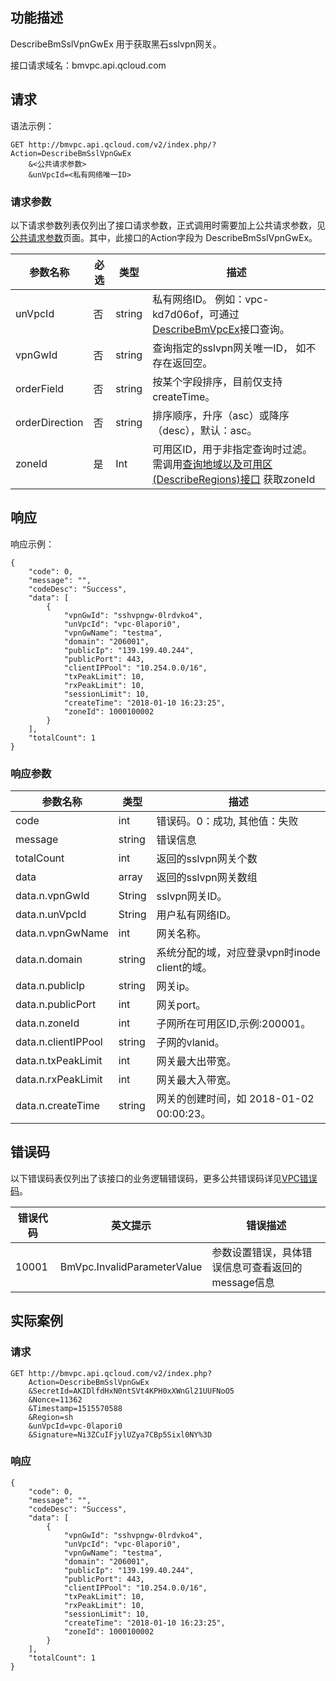 ## 功能描述
DescribeBmSslVpnGwEx 用于获取黑石sslvpn网关。

接口请求域名：bmvpc.api.qcloud.com


## 请求

语法示例：
```
GET http://bmvpc.api.qcloud.com/v2/index.php/?Action=DescribeBmSslVpnGwEx
    &<公共请求参数>
    &unVpcId=<私有网络唯一ID>
```

### 请求参数
以下请求参数列表仅列出了接口请求参数，正式调用时需要加上公共请求参数，见<a href="/doc/api/372/4153" title="公共请求参数">公共请求参数</a>页面。其中，此接口的Action字段为 DescribeBmSslVpnGwEx。

| 参数名称 | 必选  | 类型 | 描述 |
|---------|---------|---------|---------|
| unVpcId | 否 | string | 私有网络ID。 例如：vpc-kd7d06of，可通过<a href="http://tcecqpoc.fsphere.cn/document/api/386/6646" title="DescribeBmVpcEx">DescribeBmVpcEx</a>接口查询。|
| vpnGwId | 否 | string | 查询指定的sslvpn网关唯一ID， 如不存在返回空。 |
| orderField | 否 | string | 按某个字段排序，目前仅支持createTime。 |
| orderDirection | 否 | string | 排序顺序，升序（asc）或降序（desc），默认：asc。|
| zoneId | 是 | Int | 可用区ID，用于非指定查询时过滤。 需调用<a href="/doc/api/386/6634" title="查询地域以及可用区">查询地域以及可用区(DescribeRegions)接口</a> 获取zoneId |



## 响应
响应示例：
```
{
    "code": 0,
    "message": "",
    "codeDesc": "Success",
    "data": [
        {
            "vpnGwId": "sshvpngw-0lrdvko4",
            "unVpcId": "vpc-0lapori0",
            "vpnGwName": "testma",
            "domain": "206001",
            "publicIp": "139.199.40.244",
            "publicPort": 443,
            "clientIPPool": "10.254.0.0/16",
            "txPeakLimit": 10,
            "rxPeakLimit": 10,
            "sessionLimit": 10,
            "createTime": "2018-01-10 16:23:25",
            "zoneId": 1000100002
        }
    ],
    "totalCount": 1
}
```
### 响应参数
| 参数名称 | 类型 | 描述 |
|---------|---------|---------|
| code | int | 错误码。0：成功, 其他值：失败|
| message | string | 错误信息|
| totalCount | int | 返回的sslvpn网关个数|
| data | array | 返回的sslvpn网关数组 |
| data.n.vpnGwId | String | sslvpn网关ID。|
| data.n.unVpcId | String | 用户私有网络ID。|
| data.n.vpnGwName | int | 网关名称。|
| data.n.domain | string | 系统分配的域，对应登录vpn时inode client的域。|
| data.n.publicIp | string | 网关ip。|
| data.n.publicPort | int | 网关port。|
| data.n.zoneId | int | 子网所在可用区ID,示例:200001。|
| data.n.clientIPPool | string | 子网的vlanid。|
| data.n.txPeakLimit | int | 网关最大出带宽。|
| data.n.rxPeakLimit | int | 网关最大入带宽。|
| data.n.createTime | string | 网关的创建时间，如 2018-01-02 00:00:23。|
## 错误码
以下错误码表仅列出了该接口的业务逻辑错误码，更多公共错误码详见<a href="http://tcecqpoc.fsphere.cn/doc/api/245/4924" title="VPC错误码">VPC错误码</a>。
 
| 错误代码 | 英文提示 | 错误描述 |
|---------|---------|---------|
| 10001 | BmVpc.InvalidParameterValue | 参数设置错误，具体错误信息可查看返回的message信息 |




## 实际案例
### 请求
```
GET http://bmvpc.api.qcloud.com/v2/index.php?
	Action=DescribeBmSslVpnGwEx
	&SecretId=AKIDlfdHxN0ntSVt4KPH0xXWnGl21UUFNoO5
	&Nonce=11362
	&Timestamp=1515570588
	&Region=sh
	&unVpcId=vpc-0lapori0
	&Signature=Ni3ZCuIFjylUZya7CBp5Sixl0NY%3D
```

### 响应
```
{
    "code": 0,
    "message": "",
    "codeDesc": "Success",
    "data": [
        {
            "vpnGwId": "sshvpngw-0lrdvko4",
            "unVpcId": "vpc-0lapori0",
            "vpnGwName": "testma",
            "domain": "206001",
            "publicIp": "139.199.40.244",
            "publicPort": 443,
            "clientIPPool": "10.254.0.0/16",
            "txPeakLimit": 10,
            "rxPeakLimit": 10,
            "sessionLimit": 10,
            "createTime": "2018-01-10 16:23:25",
            "zoneId": 1000100002
        }
    ],
    "totalCount": 1
}
```